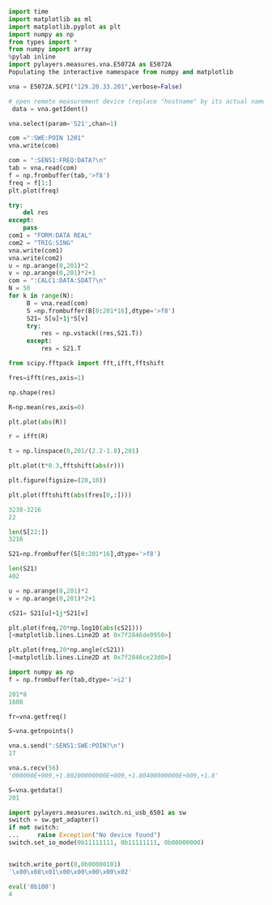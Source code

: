 ```python
import time
import matplotlib as ml
import matplotlib.pyplot as plt
import numpy as np
from types import *
from numpy import array
%pylab inline
import pylayers.measures.vna.E5072A as E5072A
Populating the interactive namespace from numpy and matplotlib
```

```python
vna = E5072A.SCPI("129.20.33.201",verbose=False)
```

```python
# open remote measurement device (replace "hostname" by its actual name)
 data = vna.getIdent()
```

```python
vna.select(param='S21',chan=1)
```

```python
com =":SWE:POIN 1201"
vna.write(com)
```

```python
com = ":SENS1:FREQ:DATA?\n"
tab = vna.read(com)
f = np.frombuffer(tab,'>f8')
freq = f[1:]
plt.plot(freq)
```

```python
try:
    del res
except:
    pass
com1 = "FORM:DATA REAL"
com2 = "TRIG:SING"
vna.write(com1)
vna.write(com2)
u = np.arange(0,201)*2
v = np.arange(0,201)*2+1
com = ":CALC1:DATA:SDAT?\n"
N = 50
for k in range(N):
     B = vna.read(com)
     S =np.frombuffer(B[0:201*16],dtype='>f8')
     S21= S[u]+1j*S[v]
     try:
         res = np.vstack((res,S21.T))
     except:
         res = S21.T
```

```python
from scipy.fftpack import fft,ifft,fftshift
```

```python
fres=ifft(res,axis=1)
```

```python
np.shape(res)
```

```python
R=np.mean(res,axis=0)
```

```python
plt.plot(abs(R))
```

```python
r = ifft(R)
```

```python
t = np.linspace(0,201/(2.2-1.8),201)
```

```python
plt.plot(t*0.3,fftshift(abs(r)))
```

```python
plt.figure(figsize=(20,10))
```

```python
plt.plot(fftshift(abs(fres[0,:])))
```

```python
3238-3216
22
```

```python
len(S[22:])
3216
```

```python
S21=np.frombuffer(S[0:201*16],dtype='>f8')
```

```python
len(S21)
402
```

```python
u = np.arange(0,201)*2
v = np.arange(0,201)*2+1
```

```python
cS21= S21[u]+1j*S21[v]
```

```python
plt.plot(freq,20*np.log10(abs(cS21)))
[<matplotlib.lines.Line2D at 0x7f2846de0950>]
```

```python
plt.plot(freq,20*np.angle(cS21))
[<matplotlib.lines.Line2D at 0x7f2846ce23d0>]
```

```python
import numpy as np
f = np.frombuffer(tab,dtype='>i2')
```

```python
201*8
1608
```

```python
fr=vna.getfreq()
```

```python
S=vna.getnpoints()
```

```python
vna.s.send(":SENS1:SWE:POIN?\n")
17
```

```python
vna.s.recv(56)
'000000E+009,+1.80200000000E+009,+1.80400000000E+009,+1.8'
```

```python
S=vna.getdata()
201
```

```python
import pylayers.measures.switch.ni_usb_6501 as sw
switch = sw.get_adapter()
if not switch:
...     raise Exception("No device found")
switch.set_io_mode(0b11111111, 0b11111111, 0b00000000)
```

```python

```

```python
switch.write_port(0,0b00000101)
'\x00\x08\x01\x00\x00\x00\x00\x02'
```

```python
eval('0b100')
4
```

```python

```
